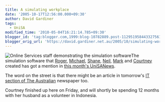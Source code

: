 ```yaml
---
title: A simulating workplace
date: '2005-10-17T12:56:00.000+09:30'
author: David Gardiner
tags:
  - UniSA
modified_time: '2010-05-04T16:21:14.785+09:30'
blogger_id: 'tag:blogger.com,1999:blog-10782889.post-112951958443327561'
blogger_orig_url: 'https://david.gardiner.net.au/2005/10/simulating-workplace.html'
---
```

![Online Services staff demonstrating the simulation software](http://www.unisa.edu.au/unisanews/2005/October/images/OnlineServices_Sim.jpg)The simulation software that [Roger](http://prodactor.blogspot.com/), [Michael](http://www.unisanet.unisa.edu.au/Staff/Homepage.asp?Name=michael.lewis), [Shane](http://www.unisanet.unisa.edu.au/Staff/Homepage.asp?Name=shane.mccarthy), [Neil](http://www.unisanet.unisa.edu.au/Staff/Homepage.asp?Name=neil.low), [Mark](http://www.unisanet.unisa.edu.au/Staff/Homepage.asp?Name=mark.wittervan) and [Courtney](http://www.unisanet.unisa.edu.au/Staff/homepage.asp?Name=Courtney.Stephen) created has got a mention in [this month's UniSANews](http://www.unisa.edu.au/unisanews/2005/October/simulating.asp).

The word on the street is that there might be an article in tomorrow's [IT section of The Australian](https://web.archive.org/web/20040125234750/http://www.australianit.com.au:80/) newspaper too.

Courtney finished up here on Friday, and will shortly be spending 12 months with her husband as a volunteer in Indonesia.
